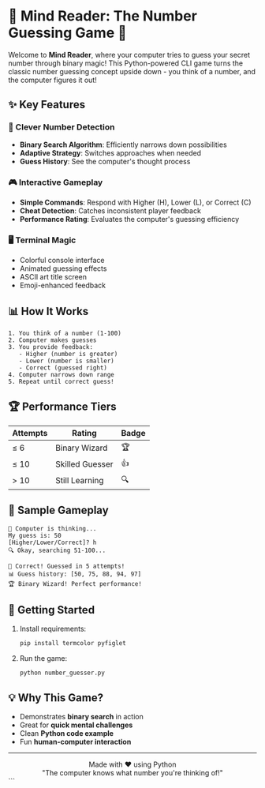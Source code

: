# 🔢 Mind Reader: The Number Guessing Game 🎯

Welcome to **Mind Reader**, where your computer tries to guess your secret number through binary magic! This Python-powered CLI game turns the classic number guessing concept upside down - you think of a number, and the computer figures it out!

## ✨ Key Features

### 🧩 Clever Number Detection
- **Binary Search Algorithm**: Efficiently narrows down possibilities
- **Adaptive Strategy**: Switches approaches when needed
- **Guess History**: See the computer's thought process

### 🎮 Interactive Gameplay
- **Simple Commands**: Respond with Higher (H), Lower (L), or Correct (C)
- **Cheat Detection**: Catches inconsistent player feedback
- **Performance Rating**: Evaluates the computer's guessing efficiency

### 🖥️ Terminal Magic
- Colorful console interface
- Animated guessing effects
- ASCII art title screen
- Emoji-enhanced feedback

## 📊 How It Works

```text
1. You think of a number (1-100)
2. Computer makes guesses
3. You provide feedback:
   - Higher (number is greater)
   - Lower (number is smaller)
   - Correct (guessed right)
4. Computer narrows down range
5. Repeat until correct guess!
```

## 🏆 Performance Tiers

| Attempts | Rating          | Badge  |
|----------|-----------------|--------|
| ≤ 6      | Binary Wizard   | 🏆     |
| ≤ 10     | Skilled Guesser | 👍     |
| > 10     | Still Learning  | 🔍     |

## 🎯 Sample Gameplay

```text
💭 Computer is thinking...
My guess is: 50 
[Higher/Lower/Correct]? h
🔍 Okay, searching 51-100...

🎉 Correct! Guessed in 5 attempts!
📊 Guess history: [50, 75, 88, 94, 97]
🏆 Binary Wizard! Perfect performance!
```

## 🚀 Getting Started

1. Install requirements:
   ```bash
   pip install termcolor pyfiglet
   ```
2. Run the game:
   ```bash
   python number_guesser.py
   ```

## 💡 Why This Game?

- Demonstrates **binary search** in action
- Great for **quick mental challenges**
- Clean **Python code example**
- Fun **human-computer interaction**

---

<div align="center">
Made with ❤️ using Python<br>
"The computer knows what number you're thinking of!"
</div>
```
